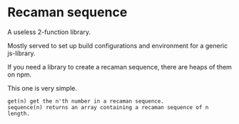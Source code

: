 # Recaman sequence

A useless 2-function library.

Mostly served to set up build configurations and environment for a  generic js-library.

If you need a library to create a recaman sequence, there are heaps of them on npm.

This one is very simple.

    get(n) get the n'th number in a recaman sequence.
    sequence(n) returns an array containing a recaman sequence of n length.
